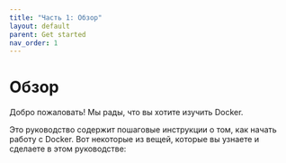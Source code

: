 ```yaml
---
title: "Часть 1: Обзор"
layout: default
parent: Get started 
nav_order: 1
---
```

# [](#overview)Обзор

Добро пожаловать! Мы рады, что вы хотите изучить Docker.

Это руководство содержит пошаговые инструкции о том, как начать работу с Docker. Вот некоторые из вещей, которые вы узнаете и сделаете в этом руководстве:
